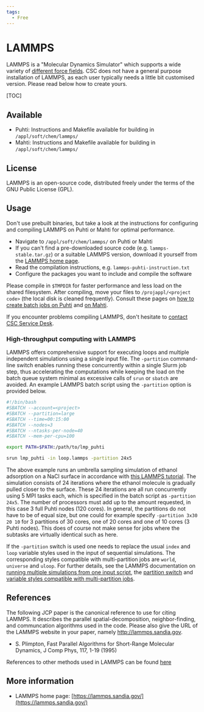 ```yaml
---
tags:
  - Free
---
```


# LAMMPS

LAMMPS is a "Molecular Dynamics Simulator" which supports
a wide variety of [different force fields](https://lammps.sandia.gov/doc/Intro_features.html#interatomic-potentials-force-fields).
CSC does not have a
general purpose installation of LAMMPS, as each user typically
needs a little bit customised version. Please read below
how to create yours.

[TOC]

## Available

-   Puhti: Instructions and Makefile available for building in `/appl/soft/chem/lammps/`
-   Mahti: Instructions and Makefile available for building in `/appl/soft/chem/lammps/`

## License

LAMMPS is an open-source code, distributed freely under the terms of the GNU Public License (GPL).

## Usage

Don't use prebuilt binaries, but take a look at the instructions for configuring and compiling LAMMPS on Puhti or Mahti for optimal performance.

* Navigate to `/appl/soft/chem/lammps/` on Puhti or Mahti
* If you can't find a pre-downloaded source code (e.g. `lammps-stable.tar.gz`) or a suitable LAMMPS version, download it yourself from the [LAMMPS home page](https://lammps.sandia.gov/download.html).
* Read the compilation instructions, e.g. `lammps-puhti-instruction.txt`
* Configure the packages you want to include and compile the software

Please compile in `$TMPDIR` for faster performance and less load on the shared filesystem. After compiling, move your files to `/projappl/<project code>` (the local disk is cleaned frequently). Consult these pages on [how to create batch jobs on Puhti](../computing/running/creating-job-scripts-puhti.md) and [on Mahti](../computing/running/creating-job-scripts-mahti.md).

If you encounter problems compiling LAMMPS, don't hesitate to [contact CSC Service Desk](../support/contact.md).

### High-throughput computing with LAMMPS

LAMMPS offers comprehensive support for executing loops and multiple independent simulations using a single input file. The `-partition` command-line switch enables running these concurrently within a single Slurm job step, thus accelerating the computations while keeping the load on the batch queue system minimal as excessive calls of `srun` or `sbatch` are avoided. An example LAMMPS batch script using the `-partition` option is provided below.

```bash
#!/bin/bash
#SBATCH --account=<project>
#SBATCH --partition=large
#SBATCH --time=00:15:00
#SBATCH --nodes=3
#SBATCH --ntasks-per-node=40
#SBATCH --mem-per-cpu=100

export PATH=$PATH:/path/to/lmp_puhti

srun lmp_puhti -in loop.lammps -partition 24x5
```

The above example runs an umbrella sampling simulation of ethanol adsorption on a NaCl surface in accordance with [this LAMMPS tutorial](https://lammpstutorials.github.io/tutorials/tutorial06.html). The simulation consists of 24 iterations where the ethanol molecule is gradually pulled closer to the surface. These 24 iterations are all run concurrently using 5 MPI tasks each, which is specified in the batch script as `-partition 24x5`. The number of processors must add up to the amount requested, in this case 3 full Puhti nodes (120 cores). In general, the partitions do not have to be of equal size, but one could for example specify `-partition 3x30 20 10` for 3 partitions of 30 cores, one of 20 cores and one of 10 cores (3 Puhti nodes). This does of course not make sense for jobs where the subtasks are virtually identical such as here.

If the `-partition` switch is used one needs to replace the usual `index` and `loop` variable styles used in the input of sequential simulations. The corresponding styles compatible with multi-partition jobs are `world`, `universe` and `uloop`. For further details, see the LAMMPS documentation on [running multiple simulations from one input script](https://docs.lammps.org/Howto_multiple.html), the [partition switch](https://docs.lammps.org/Run_options.html#partition) and [variable styles compatible with multi-partition jobs](https://docs.lammps.org/variable.html).

## References

The following JCP paper is the canonical reference to use for citing LAMMPS.
It describes the parallel spatial-decomposition, neighbor-finding, and communcation 
algorithms used in the code. Please also give the URL of the LAMMPS website in your paper, namely http://lammps.sandia.gov.

* S. Plimpton, Fast Parallel Algorithms for Short-Range Molecular Dynamics, J Comp Phys, 117, 1-19 (1995)

References to other methods used in LAMMPS can be found [here](https://lammps.sandia.gov/cite.html)

## More information

-   LAMMPS home page: [https://lammps.sandia.gov/](https://lammps.sandia.gov/)



